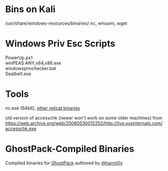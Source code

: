 # Bins on Kali 
/usr/share/windows-resources/binaries/ 
nc, whoami, wget 

# Windows Priv Esc Scripts
PowerUp.ps1   
winPEAS ANY,x64,x86.exe   
windowsprivchecker.bat   
Seatbelt.exe   

# Tools
nc.exe (64bit), [other netcat binaries](https://github.com/int0x33/nc.exe/) 

old version of accesschk (newer won't work on some older machines) from https://web.archive.org/web/20080530012252/http://live.sysinternals.com/accesschk.exe 

# GhostPack-Compiled Binaries
Compiled binaries for [GhostPack](https://github.com/GhostPack) authored by [@harmj0y](https://twitter.com/harmj0y)

